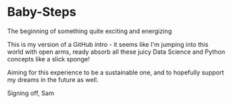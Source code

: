 # Baby-Steps
The beginning of something quite exciting and energizing 

This is my version of a GitHub intro - it seems like I'm jumping into this world with open arms, ready absorb all these juicy Data Science and Python concepts like a slick sponge! 

Aiming for this experience to be a sustainable one, and to hopefully support my dreams in the future as well. 

Signing off, 
Sam
